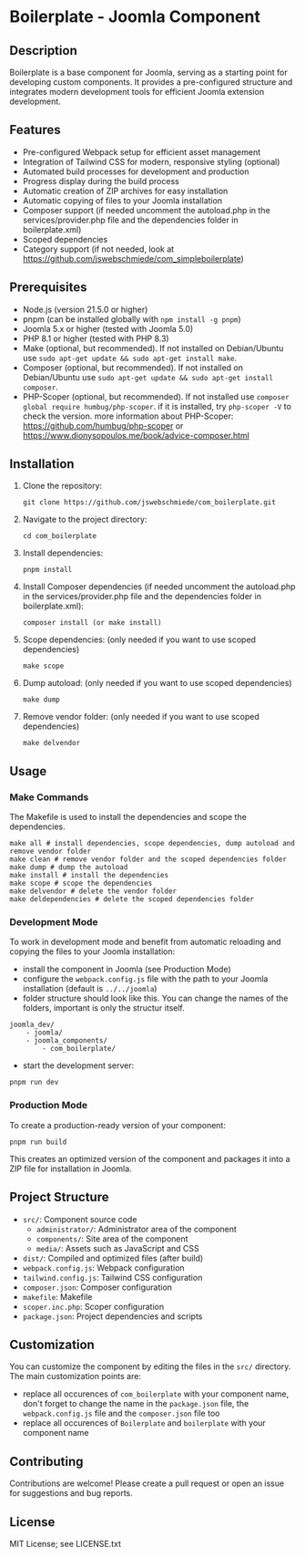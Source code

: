 # Boilerplate - Joomla Component

## Description

Boilerplate is a base component for Joomla, serving as a starting point for developing custom components. It provides a pre-configured structure and integrates modern development tools for efficient Joomla extension development.

## Features

-   Pre-configured Webpack setup for efficient asset management
-   Integration of Tailwind CSS for modern, responsive styling (optional)
-   Automated build processes for development and production
-   Progress display during the build process
-   Automatic creation of ZIP archives for easy installation
-   Automatic copying of files to your Joomla installation
-   Composer support (if needed uncomment the autoload.php in the services/provider.php file and the dependencies folder in boilerplate.xml)
-   Scoped dependencies
-   Category support (if not needed, look at https://github.com/jswebschmiede/com_simpleboilerplate)

## Prerequisites

-   Node.js (version 21.5.0 or higher)
-   pnpm (can be installed globally with `npm install -g pnpm`)
-   Joomla 5.x or higher (tested with Joomla 5.0)
-   PHP 8.1 or higher (tested with PHP 8.3)
-   Make (optional, but recommended). If not installed on Debian/Ubuntu use `sudo apt-get update && sudo apt-get install make`.
-   Composer (optional, but recommended). If not installed on Debian/Ubuntu use `sudo apt-get update && sudo apt-get install composer`.
-   PHP-Scoper (optional, but recommended). If not installed use `composer global require humbug/php-scoper`. if it is installed, try `php-scoper -V` to check the version.
    more information about PHP-Scoper: https://github.com/humbug/php-scoper or https://www.dionysopoulos.me/book/advice-composer.html

## Installation

1. Clone the repository:

    ```
    git clone https://github.com/jswebschmiede/com_boilerplate.git
    ```

2. Navigate to the project directory:

    ```
    cd com_boilerplate
    ```

3. Install dependencies:

    ```
    pnpm install
    ```

4. Install Composer dependencies (if needed uncomment the autoload.php in the services/provider.php file and the dependencies folder in boilerplate.xml):

    ```
    composer install (or make install)
    ```

5. Scope dependencies: (only needed if you want to use scoped dependencies)

    ```
    make scope
    ```

6. Dump autoload: (only needed if you want to use scoped dependencies)

    ```
    make dump
    ```

7. Remove vendor folder: (only needed if you want to use scoped dependencies)

    ```
    make delvendor
    ```

## Usage

### Make Commands

The Makefile is used to install the dependencies and scope the dependencies.

```
make all # install dependencies, scope dependencies, dump autoload and remove vendor folder
make clean # remove vendor folder and the scoped dependencies folder
make dump # dump the autoload
make install # install the dependencies
make scope # scope the dependencies
make delvendor # delete the vendor folder
make deldependencies # delete the scoped dependencies folder
```

### Development Mode

To work in development mode and benefit from automatic reloading and copying the files to your Joomla installation:

-   install the component in Joomla (see Production Mode)
-   configure the `webpack.config.js` file with the path to your Joomla installation (default is `../../joomla`)
-   folder structure should look like this. You can change the names of the folders, important is only the structur itself.

```
joomla_dev/
    - joomla/
    - joomla_components/
        - com_boilerplate/
```

-   start the development server:

```
pnpm run dev
```

### Production Mode

To create a production-ready version of your component:

```
pnpm run build
```

This creates an optimized version of the component and packages it into a ZIP file for installation in Joomla.

## Project Structure

-   `src/`: Component source code
    -   `administrator/`: Administrator area of the component
    -   `components/`: Site area of the component
    -   `media/`: Assets such as JavaScript and CSS
-   `dist/`: Compiled and optimized files (after build)
-   `webpack.config.js`: Webpack configuration
-   `tailwind.config.js`: Tailwind CSS configuration
-   `composer.json`: Composer configuration
-   `makefile`: Makefile
-   `scoper.inc.php`: Scoper configuration
-   `package.json`: Project dependencies and scripts

## Customization

You can customize the component by editing the files in the `src/` directory. The main customization points are:

-   replace all occurences of `com_boilerplate` with your component name, don't forget to change the name in the `package.json` file, the `webpack.config.js` file and the `composer.json` file too
-   replace all occurences of `Boilerplate` and `boilerplate` with your component name

## Contributing

Contributions are welcome! Please create a pull request or open an issue for suggestions and bug reports.

## License

MIT License; see LICENSE.txt
